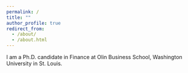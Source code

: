 ```yaml
---
permalink: /
title: ""
author_profile: true
redirect_from: 
  - /about/
  - /about.html
---
```


I am a Ph.D. candidate in Finance at Olin Business School, Washington University in St. Louis. 

